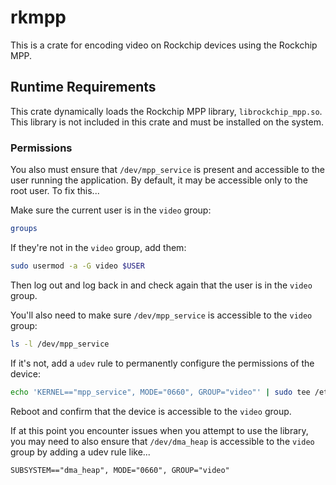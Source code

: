 # rkmpp

This is a crate for encoding video on Rockchip devices using the Rockchip MPP.

## Runtime Requirements

This crate dynamically loads the Rockchip MPP library, `librockchip_mpp.so`. This library is not included in this crate and must be installed on the system.

### Permissions

You also must ensure that `/dev/mpp_service` is present and accessible to the user running the application. By default, it may be accessible only to the root user. To fix this...

Make sure the current user is in the `video` group:

```bash
groups
```

If they're not in the `video` group, add them:

```bash
sudo usermod -a -G video $USER
```

Then log out and log back in and check again that the user is in the `video` group.

You'll also need to make sure `/dev/mpp_service` is accessible to the `video` group:

```bash
ls -l /dev/mpp_service
```

If it's not, add a `udev` rule to permanently configure the permissions of the device:

```bash
echo 'KERNEL=="mpp_service", MODE="0660", GROUP="video"' | sudo tee /etc/udev/rules.d/99-mpp_service.rules
```

Reboot and confirm that the device is accessible to the `video` group.

If at this point you encounter issues when you attempt to use the library, you may need to also ensure that `/dev/dma_heap` is accessible to the `video` group by adding a udev rule like...

```
SUBSYSTEM=="dma_heap", MODE="0660", GROUP="video"
```
